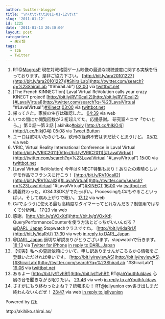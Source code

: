```yaml
---
author: twitter-blogger
title: "\n\t\t\t\t2011-01-12\t\t"
slug: '2011-01-12'
id: 1225
date: '2011-01-13 20:30:00'
layout: post
categories:
  - 未分類
tags:
  - t2b
  - Twitter
---
```


<div xmlns:georss="http://www.georss.org/georss">

1.  <span><span>RT@[MagrosP](http://twitter.com/MagrosP "MagrosP") 現在対戦格闘ゲーム映像の最適な視聴速度に関する実験を行っております。是非ご協力下さい。 [http://bit.ly/ara20101227](http://bit.ly/ara20101227)[#ShiraiLab](http://twitter.com/search?q=%23ShiraiLab "#ShiraiLab")</span> <span>[<span>02:00</span>](http://twitter.com/o_ob/status/25175208432238592) <span>via [twittbot.net](http://twittbot.net/)</span></span></span>
2.  <span><span>[The French KINNECTion] Laval Virtual ReVolution calls your crazy KINECT project! [http://bit.ly/RV10call2](http://bit.ly/RV10call2)[#LavalVirtual](http://twitter.com/search?q=%23LavalVirtual "#LavalVirtual")[#Kinect](http://twitter.com/search?q=%23Kinect "#Kinect")</span> <span>[<span>03:00</span>](http://twitter.com/o_ob/status/25190299152162816) <span>via [twittbot.net](http://twittbot.net/)</span></span></span>
3.  <span><span>帰ってきた。家族の生存は確認した。</span> <span>[<span>04:39</span>](http://twitter.com/o_ob/status/25215340241747969) <span>via web</span></span></span>
4.  <span><span>いつの間にか閲覧回数が３桁超えてた。応援感謝。 研究室４コマ「かいとら。」第０話〜第３話 | akihiko[#pixiv](http://twitter.com/search?q=%23pixiv "#pixiv") [http://t.co/hIkjO4j](http://t.co/hIkjO4j)</span> <span>[<span>05:08</span>](http://twitter.com/o_ob/status/25222621893230592) <span>via [Tweet Button](http://twitter.com/tweetbutton)</span></span></span>
5.  <span><span>ユーロは底叩いたのかもね。欧州の経済不安はまだ続くと思うけど。</span> <span>[<span>05:12</span>](http://twitter.com/o_ob/status/25223556879089664) <span>via web</span></span></span>
6.  <span><span>VRIC, Virtual Reality International Conference in Laval Virtual [http://bit.ly/VRIC2011](http://bit.ly/VRIC2011)[#LavalVirtual](http://twitter.com/search?q=%23LavalVirtual "#LavalVirtual")</span> <span>[<span>15:00</span>](http://twitter.com/o_ob/status/25371482209128448) <span>via [twittbot.net](http://twittbot.net/)</span></span></span>
7.  <span><span>[Laval Virtual ReVolution] 今年はKINECT特集もあり！あなたの素晴らしいデモ作品でフランスに行こう！ [http://bit.ly/RV10call2](http://bit.ly/RV10call2)[#LavalVirtual](http://twitter.com/search?q=%23LavalVirtual "#LavalVirtual")[#KINECT](http://twitter.com/search?q=%23KINECT "#KINECT")</span> <span>[<span>16:00</span>](http://twitter.com/o_ob/status/25386591329460224) <span>via [twittbot.net](http://twittbot.net/)</span></span></span>
8.  <span><span>講義終わった。iOS4.3SDKがでたっぽい。ProcessingもC#もやることいっぱい。そして病み上がりで眠い。</span> <span>[<span>17:12</span>](http://twitter.com/o_ob/status/25404744646262784) <span>via web</span></span></span>
9.  <span><span>C#でふつうに使える最も高精度なタイマーってどれなんだろ？制御用ではなくて分析用。</span> <span>[<span>17:23</span>](http://twitter.com/o_ob/status/25407548475572224) <span>via web</span></span></span>
10.  <span><span>感謝。[http://bit.ly/gVOxXd](http://bit.ly/gVOxXd) QueryPerformanceCounterを使う方法とどっちがいいんだろ？@[DARL_Japan](http://twitter.com/DARL_Japan "DARL_Japan") Stopwatchクラスですね。 [http://bit.ly/idaRrU](http://bit.ly/idaRrU)</span> <span>[<span>17:30</span>](http://twitter.com/o_ob/status/25409241581887488) <span>via web</span> [in reply to DARL_Japan](http://twitter.com/DARL_Japan/status/25408095303770112)</span></span>
11.  <span><span>@[DARL_Japan](http://twitter.com/DARL_Japan "DARL_Japan") 適切な解説ありがとうございます。stopwatchで行きます。</span> <span>[<span>18:13</span>](http://twitter.com/o_ob/status/25420068150059008) <span>via [Twitter for iPhone](http://twitter.com/)</span> [in reply to DARL_Japan](http://twitter.com/DARL_Japan/status/25415194414948353)</span></span>
12.  <span><span>【切実】私への査読依頼について、申し訳ありませんがこちらから情報をご登録いただければ幸いです。 [http://bit.ly/reviewAS](http://bit.ly/reviewAS)[#ShiraiLab](http://twitter.com/search?q=%23ShiraiLab "#ShiraiLab")</span> <span>[<span>19:06</span>](http://twitter.com/o_ob/status/25433401989267456) <span>via [twittbot.net](http://twittbot.net/)</span></span></span>
13.  <span><span>あるよー [http://bit.ly/f1vhBf](http://bit.ly/f1vhBf) RT@[ahYouthfuldays](http://twitter.com/ahYouthfuldays "ahYouthfuldays") 心臓の音を聞きながら眠りたい。</span> <span>[<span>23:46</span>](http://twitter.com/o_ob/status/25503923922018304) <span>via web</span> [in reply to ahYouthfuldays](http://twitter.com/ahYouthfuldays/status/25483121667350529)</span></span>
14.  <span><span>さすがにもう終わったよね？？続報求む！ RT@[jellyunion](http://twitter.com/jellyunion "jellyunion") csv書き出しまだ終わんないんだぜ！</span> <span>[<span>23:47</span>](http://twitter.com/o_ob/status/25504092600147968) <span>via web</span> [in reply to jellyunion](http://twitter.com/jellyunion/status/25228567457570817)</span></span>

</div>

Powered by [t2b](http://t2b.utilz.jp/)

<div>http://akihiko.shirai.as/</div>